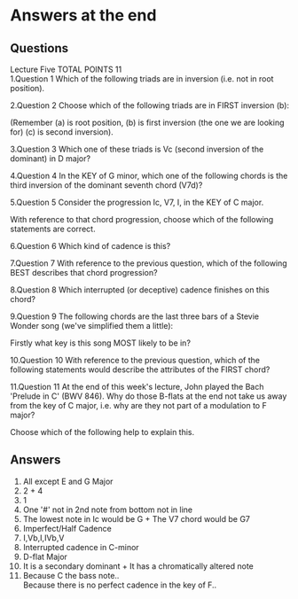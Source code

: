 # Answers at the end
## Questions
Lecture Five TOTAL POINTS 11  
1.Question 1
Which of the following triads are in inversion (i.e. not in root position).

2.Question 2
Choose which of the following triads are in FIRST inversion (b):


(Remember (a) is root position, (b) is first inversion (the one we are looking for) (c) is second inversion).

3.Question 3
Which one of these triads is Vc (second inversion of the dominant) in D major?

4.Question 4
In the KEY of G minor, which one of the following chords is the third inversion of the dominant seventh chord (V7d)?

5.Question 5
Consider the progression Ic, V7, I, in the KEY of C major.

With reference to that chord progression, choose which of the following statements are correct.

6.Question 6
Which kind of cadence is this?

7.Question 7
With reference to the previous question, which of the following BEST describes that chord progression?

8.Question 8
Which interrupted (or deceptive) cadence finishes on this chord?

9.Question 9
The following chords are the last three bars of a Stevie Wonder song (we've simplified them a little):


Firstly what key is this song MOST likely to be in?

10.Question 10
With reference to the previous question, which of the following statements would describe the attributes of the FIRST chord?

11.Question 11
At the end of this week's lecture, John played the Bach 'Prelude in C' (BWV 846). Why do those B-flats at the end not take us away from the key of C major, i.e. why are they not part of a modulation to F major?

Choose which of the following help to explain this.

## Answers

1.  All except E and G Major  
2.  2 + 4  
3.  1  
4.  One '#' not in 2nd note from bottom not in line  
5.  The lowest note in Ic would be G + The V7 chord would be G7  
6.  Imperfect/Half Cadence  
7.  I,Vb,I,IVb,V  
8.  Interrupted cadence in C-minor  
9.  D-flat Major  
10. It is a secondary dominant + It has a chromatically altered note  
11. Because C the bass note..  
    Because there is no perfect cadence in the key of F..  
